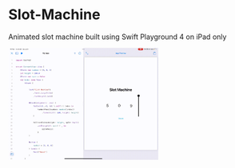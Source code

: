 # Slot-Machine
Animated slot machine built using Swift Playground 4 on iPad only

<img src="https://raw.githubusercontent.com/Elichartnett/Slot-Machine/main/SlotMachine.gif" alt="1" width="300"/>

